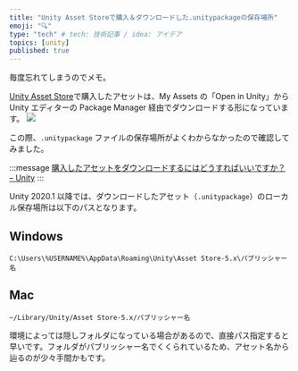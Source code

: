 ```yaml
---
title: "Unity Asset Storeで購入＆ダウンロードした.unitypackageの保存場所"
emoji: "🔍"
type: "tech" # tech: 技術記事 / idea: アイデア
topics: [unity]
published: true
---
```


毎度忘れてしまうのでメモ。

[Unity Asset Store](https://assetstore.unity.com/)で購入したアセットは、My Assets の「Open in Unity」から Unity エディターの Package Manager 経由でダウンロードする形になっています。
![](https://storage.googleapis.com/zenn-user-upload/35551eebaf50-20220302.png)

この際、`.unitypackage` ファイルの保存場所がよくわからなかったので確認してみました。

:::message
[購入したアセットをダウンロードするにはどうすればいいですか？ – Unity](https://support.unity.com/hc/ja/articles/210112873-%E8%B3%BC%E5%85%A5%E3%81%97%E3%81%9F%E3%82%A2%E3%82%BB%E3%83%83%E3%83%88%E3%82%92%E3%83%80%E3%82%A6%E3%83%B3%E3%83%AD%E3%83%BC%E3%83%89%E3%81%99%E3%82%8B%E3%81%AB%E3%81%AF%E3%81%A9%E3%81%86%E3%81%99%E3%82%8C%E3%81%B0%E3%81%84%E3%81%84%E3%81%A7%E3%81%99%E3%81%8B-)
:::

Unity 2020.1 以降では、ダウンロードしたアセット（`.unitypackage`）のローカル保存場所は以下のパスとなります。

## Windows

```
C:\Users\%USERNAME%\AppData\Roaming\Unity\Asset Store-5.x\パブリッシャー名
```

## Mac

```
~/Library/Unity/Asset Store-5.x/パブリッシャー名
```

環境によっては隠しフォルダになっている場合があるので、直接パス指定すると早いです。フォルダがパブリッシャー名でくくられているため、アセット名から辿るのが少々手間かもです。
